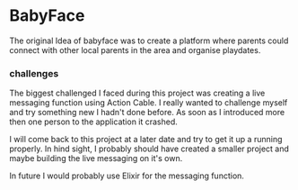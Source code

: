 # BabyFace

The original Idea of babyface was to create a platform where parents could connect with other local parents in the area and organise playdates.

### challenges
The biggest challenged I faced during this project was creating a live messaging function using Action Cable. I really wanted to challenge myself and try something new I hadn't done before.
As soon as I introduced more then one person to the application it crashed.

I will come back to this project at a later date and try to get it up a running properly.
In hind sight, I probably should have created a smaller project and maybe building the live messaging on it's own.

In future I would probably use Elixir for the messaging function.
